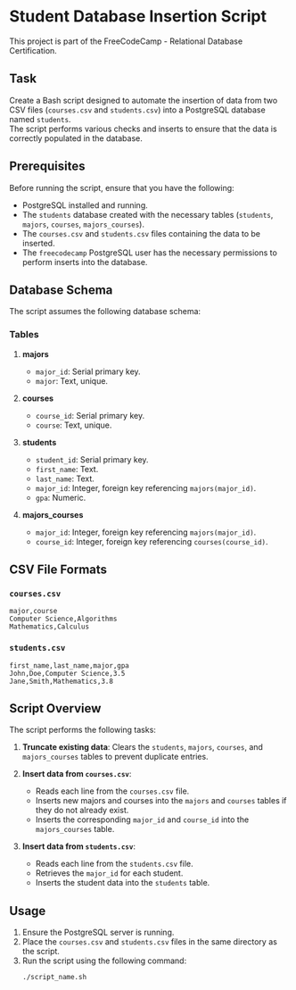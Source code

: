 # Student Database Insertion Script

This project is part of the FreeCodeCamp - Relational Database Certification.  

## Task
Create a Bash script designed to automate the insertion of data from two CSV files (`courses.csv` and `students.csv`) into a PostgreSQL database named `students`.  
The script performs various checks and inserts to ensure that the data is correctly populated in the database.

## Prerequisites

Before running the script, ensure that you have the following:

- PostgreSQL installed and running.
- The `students` database created with the necessary tables (`students`, `majors`, `courses`, `majors_courses`).
- The `courses.csv` and `students.csv` files containing the data to be inserted.
- The `freecodecamp` PostgreSQL user has the necessary permissions to perform inserts into the database.

## Database Schema

The script assumes the following database schema:

### Tables

1. **majors**
    - `major_id`: Serial primary key.
    - `major`: Text, unique.

2. **courses**
    - `course_id`: Serial primary key.
    - `course`: Text, unique.

3. **students**
    - `student_id`: Serial primary key.
    - `first_name`: Text.
    - `last_name`: Text.
    - `major_id`: Integer, foreign key referencing `majors(major_id)`.
    - `gpa`: Numeric.

4. **majors_courses**
    - `major_id`: Integer, foreign key referencing `majors(major_id)`.
    - `course_id`: Integer, foreign key referencing `courses(course_id)`.


## CSV File Formats

### `courses.csv`

```csv
major,course
Computer Science,Algorithms
Mathematics,Calculus
```
### `students.csv`
```csv
first_name,last_name,major,gpa
John,Doe,Computer Science,3.5
Jane,Smith,Mathematics,3.8
```


## Script Overview

The script performs the following tasks:

1. **Truncate existing data**: Clears the `students`, `majors`, `courses`, and `majors_courses` tables to prevent duplicate entries.

2. **Insert data from `courses.csv`**:
    - Reads each line from the `courses.csv` file.
    - Inserts new majors and courses into the `majors` and `courses` tables if they do not already exist.
    - Inserts the corresponding `major_id` and `course_id` into the `majors_courses` table.

3. **Insert data from `students.csv`**:
    - Reads each line from the `students.csv` file.
    - Retrieves the `major_id` for each student.
    - Inserts the student data into the `students` table.

## Usage

1. Ensure the PostgreSQL server is running.
2. Place the `courses.csv` and `students.csv` files in the same directory as the script.
3. Run the script using the following command:
    ```bash
    ./script_name.sh
    ```


